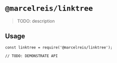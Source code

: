 # `@marcelreis/linktree`

> TODO: description

## Usage

```
const linktree = require('@marcelreis/linktree');

// TODO: DEMONSTRATE API
```
